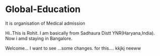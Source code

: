 # Global-Education
It is organisation of Medical admission

Hi..This is Rohit. I am basically from Sadhaura Distt YNR(Haryana,India). Now i amd staying in Bangalore.

Welcome...
I want to see ...some changes. for this....
kkjkj
neeww
